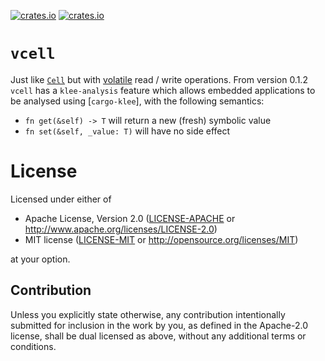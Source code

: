[![crates.io](https://img.shields.io/crates/v/vcell.svg)](https://crates.io/crates/vcell)
[![crates.io](https://img.shields.io/crates/d/vcell.svg)](https://crates.io/crates/vcell)

# `vcell`

Just like [`Cell`] but with [volatile] read / write operations. From version 0.1.2 `vcell` has a `klee-analysis` feature which allows embedded applications to be analysed using [`cargo-klee`], with the following semantics:

* `fn get(&self) -> T` will return a new (fresh) symbolic value
* `fn set(&self, _value: T)` will have no side effect

[`Cell`]: https://doc.rust-lang.org/std/cell/struct.Cell.html
[volatile]: https://doc.rust-lang.org/std/ptr/fn.read_volatile.html
[`klee-sys`]: https://gitlab.henriktjader.com/pln/klee-sys.git

# License

Licensed under either of

- Apache License, Version 2.0 ([LICENSE-APACHE](LICENSE-APACHE) or
  http://www.apache.org/licenses/LICENSE-2.0)
- MIT license ([LICENSE-MIT](LICENSE-MIT) or http://opensource.org/licenses/MIT)

at your option.

## Contribution

Unless you explicitly state otherwise, any contribution intentionally submitted
for inclusion in the work by you, as defined in the Apache-2.0 license, shall be
dual licensed as above, without any additional terms or conditions.
